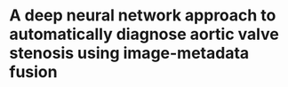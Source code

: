 # A deep neural network approach to automatically diagnose aortic valve stenosis using image-metadata fusion
